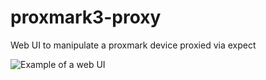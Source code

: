 # proxmark3-proxy
Web UI to manipulate a proxmark device proxied via expect

![Example of a web UI](https://zippy.gfycat.com/ForcefulDeadBlueshark.gif)

